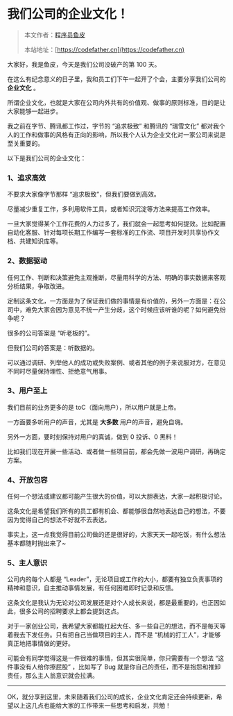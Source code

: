 # 我们公司的企业文化！

> 本文作者：[程序员鱼皮](https://yuyuanweb.feishu.cn/wiki/Abldw5WkjidySxkKxU2cQdAtnah)
>
> 本站地址：[https://codefather.cn](https://codefather.cn)

大家好，我是鱼皮，今天是我们公司没破产的第 100 天。

在这么有纪念意义的日子里，我和员工们下午一起开了个会，主要分享我们公司的 **企业文化** 。

所谓企业文化，也就是大家在公司内外共有的价值观、做事的原则标准，目的是让大家能够一起进步。

我之前在字节、腾讯都工作过，字节的 “追求极致” 和腾讯的 “瑞雪文化” 都对我个人的工作和做事的风格有正向的影响，所以我个人认为企业文化对一家公司来说是至关重要的。

以下是我们公司的企业文化：

### 1、追求高效

不要求大家像字节那样 “追求极致”，但我们要做到高效。

尽量减少重复工作，多利用软件工具，或者知识沉淀等方法来提高工作效率。

一旦大家觉得某个工作花费的人力过多了，我们就会一起思考如何提效。比如配置自动化客服、针对每项长期工作编写一套标准的工作流、项目开发时共享协作文档、共建知识库等。

### 2、数据驱动

任何工作、判断和决策避免主观推断，尽量用科学的方法、明确的事实数据来客观分析结果，争取改进。

定制这条文化，一方面是为了保证我们做的事情是有价值的，另外一方面是：在公司中，难免大家会因为意见不统一产生分歧，这个时候应该听谁的呢？如何避免纷争呢？

很多的公司答案是 “听老板的”。

但我们公司的答案是：听数据的。

可以通过调研、列举他人的成功或失败案例、或者其他的例子来说服对方，在意见不同时尽量保持理性、拒绝意气用事。

### 3、用户至上

我们目前的业务更多的是 toC（面向用户），所以用户就是上帝。

一方面要多听用户的声音，尤其是 **大多数** 用户的声音，避免自嗨。

另外一方面，要时刻保持对用户的真诚，做到 0 投诉、0 黑料！

比如我们现在开展一些活动、或者做一些项目前，都会先做一波用户调研，再确定方案。

### 4、开放包容

任何一个想法或建议都可能产生很大的价值，可以大胆表达，大家一起积极讨论。

这条文化是希望我们所有的员工都有机会、都能够很自然地表达自己的想法，不要因为觉得自己的想法不好就不去表达。

事实上，这一点我觉得目前公司做的还是很好的，大家天天一起吃饭，有什么想法基本都随时抛出来了~

### 5、主人意识

公司内的每个人都是 “Leader”，无论项目或工作的大小，都要有独立负责事项的精神和意识，自主推动事情发展，有任何困难即时记录和反馈。

这条文化是我认为无论对公司发展还是对个人成长来说，都是最重要的，也正因如此，很多公司的招聘要求上都会提到这点。

对于一家创业公司，我希望大家都能扛起大任、多一些自己的想法，而不是每天等着我去下发任务。只有把自己当做项目的主人，而不是 “机械的打工人”，才能够真正地把事情做的更好。

可能会有同学觉得这是一件很难的事情，但其实很简单，你只需要有一个想法 “这件事没有人给你擦屁股” ，比如写了 Bug 就是你自己的责任，而不是抱怨和推卸责任，那么主人翁意识就会拉满。



------


OK，就分享到这里，未来随着我们公司的成长，企业文化肯定还会持续更新，希望以上这几点也能给大家的工作带来一些思考和启发，共勉！